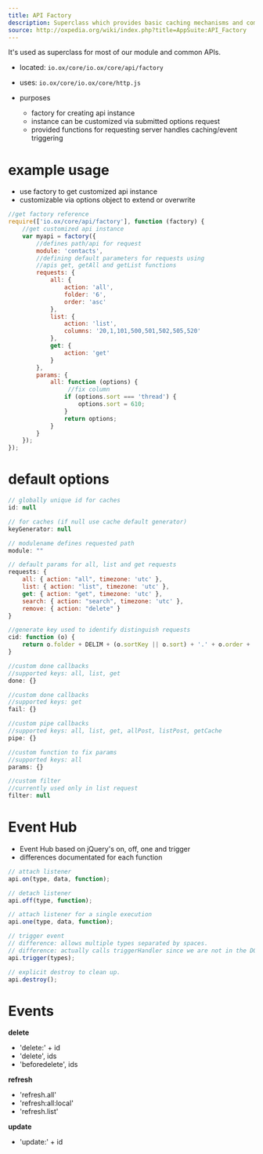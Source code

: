 ```yaml
---
title: API Factory
description: Superclass which provides basic caching mechanisms and common functions
source: http://oxpedia.org/wiki/index.php?title=AppSuite:API_Factory
---
```


It's used as superclass for most of our module and common APIs.

- located: `io.ox/core/io.ox/core/api/factory`

- uses: `io.ox/core/io.ox/core/http.js`

- purposes

  - factory for creating api instance
  - instance can be customized via submitted options request
  - provided functions for requesting server handles caching/event triggering

# example usage

- use factory to get customized api instance
- customizable via options object to extend or overwrite

```javascript
//get factory reference
require(['io.ox/core/api/factory'], function (factory) {
    //get customized api instance
    var myapi = factory({
        //defines path/api for request
        module: 'contacts',
        //defining default parameters for requests using 
        //apis get, getAll and getList functions
        requests: {
            all: {
                action: 'all',
                folder: '6',
                order: 'asc'
            },
            list: {
                action: 'list',
                columns: '20,1,101,500,501,502,505,520'
            },
            get: {
                action: 'get'
            }
        },
        params: {
            all: function (options) {
                 //fix column
                if (options.sort === 'thread') {
                    options.sort = 610;
                }
                return options;
            }
        }           
    });
});
```

# default options

```javascript
// globally unique id for caches
id: null

// for caches (if null use cache default generator)
keyGenerator: null

// modulename defines requested path
module: ""

// default params for all, list and get requests
requests: {
    all: { action: "all", timezone: 'utc' },
    list: { action: "list", timezone: 'utc' },
    get: { action: "get", timezone: 'utc' },
    search: { action: "search", timezone: 'utc' },
    remove: { action: "delete" }
}

//generate key used to identify distinguish requests
cid: function (o) {
    return o.folder + DELIM + (o.sortKey || o.sort) + '.' + o.order + '.' + (o.max || o.limit || 0);
}

//custom done callbacks
//supported keys: all, list, get
done: {}

//custom done callbacks
//supported keys: get
fail: {}

//custom pipe callbacks
//supported keys: all, list, get, allPost, listPost, getCache
pipe: {}

//custom function to fix params
//supported keys: all
params: {}

//custom filter
//currently used only in list request
filter: null
```

# Event Hub

- Event Hub based on jQuery's on, off, one and trigger
- differences documentated for each function

```javascript
// attach listener
api.on(type, data, function);
```

```javascript
// detach listener
api.off(type, function);
```

```javascript
// attach listener for a single execution
api.one(type, data, function);
```

```javascript
// trigger event
// difference: allows multiple types separated by spaces.
// difference: actually calls triggerHandler since we are not in the DOM.
api.trigger(types);
```

```javascript
// explicit destroy to clean up.
api.destroy();
```

# Events

**delete**

- 'delete:' + id
- 'delete', ids
- 'beforedelete', ids

**refresh**

- 'refresh.all'
- 'refresh:all:local'
- 'refresh.list'

**update**

- 'update:' + id
